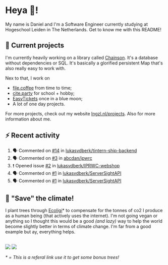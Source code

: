 # Heya 👋!

My name is Daniel and I'm a Software Engineer currently studying at Hogeschool Leiden in The Netherlands. Get to know me with this README!

## 💪 Current projects
I'm currently heavily working on a library called [Chainson](https://github.com/abcdan/chainson). It's a database without dependencies or SQL. It's basically a glorified persistent Map that's also really easy to work with.

Nex to that, I work on
- [file.coffee](https://file.coffee) from time to time;
- [cite.party](https://cite.party) for school + hobby;
- [EasyTickets](https://easytickets.xyz) once in a blue moon;
- A lot of one day projects.

For more projects, check out my website [lngzl.nl/projects](https://lngzl.nl/projects). Also for more information about me.

## ⚡ Recent activity
<!--START_SECTION:activity-->
1. 🗣 Commented on [#14](https://github.com/lukasvdberk/tintern-ship-backend/issues/14) in [lukasvdberk/tintern-ship-backend](https://github.com/lukasvdberk/tintern-ship-backend)
2. 🗣 Commented on [#3](https://github.com/abcdan/ipwrc/issues/3) in [abcdan/ipwrc](https://github.com/abcdan/ipwrc)
3. ❗️ Opened issue [#2](https://github.com/lukasvdberk/IPRWC-webshop/issues/2) in [lukasvdberk/IPRWC-webshop](https://github.com/lukasvdberk/IPRWC-webshop)
4. 🗣 Commented on [#1](https://github.com/lukasvdberk/ServerSightAPI/issues/1) in [lukasvdberk/ServerSightAPI](https://github.com/lukasvdberk/ServerSightAPI)
5. 🗣 Commented on [#1](https://github.com/lukasvdberk/ServerSightAPI/issues/1) in [lukasvdberk/ServerSightAPI](https://github.com/lukasvdberk/ServerSightAPI)
<!--END_SECTION:activity-->

## 🌳 "Save" the climate!
I plant trees through <a href="https://ecologi.com/lngzl?r=6005cc57f70194001deaedfa">Ecoligi</a>* to compensate for the tonnes of co2 I produce as a human being (that actively uses the internet). I'm not going vegan or anything so I thought this would be a good _(and lazy)_ way to help the world become slightly better in terms of climate change. I'm far from a good example but ay, everything helps.

<br><a href="https://ecologi.com/lngzl?r=6005cc57f70194001deaedfa"><img src="https://img.shields.io/ecologi/trees/lngzl"></a> <a href="https://ecologi.com/lngzl?r=6005cc57f70194001deaedfa"><img src="https://img.shields.io/ecologi/carbon/lngzl"></a>



_\* = This is a referal link use it to get some bonus trees!_
